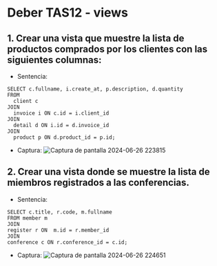 # Deber TAS12 - views
## 1. Crear una vista que muestre la lista de productos comprados por los clientes con las siguientes columnas: 
  - Sentencia:
  ```
SELECT c.fullname, i.create_at, p.description, d.quantity
FROM 
    client c
JOIN 
    invoice i ON c.id = i.client_id
JOIN 
    detail d ON i.id = d.invoice_id
JOIN 
    product p ON d.product_id = p.id;

  ```
  - Captura:
![Captura de pantalla 2024-06-26 223815](https://github.com/Nathaly222/Base-de-Datos/assets/146012550/77014441-e5ef-4531-a620-05788c6e07a1)


## 2. Crear una vista donde se muestre la lista de miembros registrados a las conferencias.
  - Sentencia:
  ```
SELECT c.title, r.code, m.fullname
 FROM member m
JOIN 
  register r ON  m.id = r.member_id
JOIN
  conference c ON r.conference_id = c.id;

  ```
  - Captura:
![Captura de pantalla 2024-06-26 224651](https://github.com/Nathaly222/Base-de-Datos/assets/146012550/11dbf9d3-9d9b-4be3-9a05-9fee1bee8eb6)
